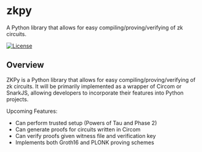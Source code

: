 # zkpy
A Python library that allows for easy compiling/proving/verifying of zk circuits.

[![License](https://img.shields.io/badge/License-Apache_2.0-blue.svg)](https://opensource.org/licenses/Apache-2.0)

## Overview
ZKPy is a Python library that allows for easy compiling/proving/verifying of zk circuits. It will be primarily implemented as a wrapper of Circom or SnarkJS, allowing developers to incorporate their features into Python projects.

Upcoming Features:
- Can perform trusted setup (Powers of Tau and Phase 2)
- Can generate proofs for circuits written in Circom
- Can verify proofs given witness file and verification key
- Implements both Groth16 and PLONK proving schemes
